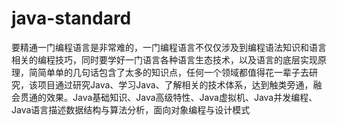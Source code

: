 # java-standard
要精通一门编程语言是非常难的，一门编程语言不仅仅涉及到编程语法知识和语言相关的编程技巧，同时要学好一门语言各种语言生态技术，以及语言的底层实现原理，简简单单的几句话包含了太多的知识点，任何一个领域都值得花一辈子去研究，该项目通过研究Java、学习Java、了解相关的技术体系，达到触类旁通，融会贯通的效果。Java基础知识、Java高级特性、Java虚拟机、Java并发编程、Java语言描述数据结构与算法分析，面向对象编程与设计模式
